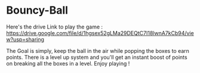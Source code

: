 # Bouncy-Ball

Here's the drive Link to play the game :
https://drive.google.com/file/d/1hgsex52gLMa29DEQtC7I18lwnA7kCb94/view?usp=sharing

The Goal is simply, keep the ball in the air while popping the boxes to earn points. There is a level up system and you'll get an instant boost of points on breaking all the boxes in a level.
Enjoy playing !
